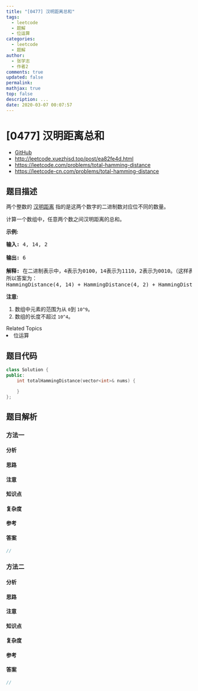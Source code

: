 ```yaml
---
title: "[0477] 汉明距离总和"
tags:
  - leetcode
  - 题解
  - 位运算
categories:
  - leetcode
  - 题解
author:
  - 张学志
  - 作者2
comments: true
updated: false
permalink:
mathjax: true
top: false
description: ...
date: 2020-03-07 00:07:57
---
```



# [0477] 汉明距离总和
* [GitHub](https://github.com/algoboy101/LeetCodeCrowdsource/tree/master/_posts/QA/%5B0477%5D%20%E6%B1%89%E6%98%8E%E8%B7%9D%E7%A6%BB%E6%80%BB%E5%92%8C.md)
* http://leetcode.xuezhisd.top/post/ea82fe4d.html
* https://leetcode.com/problems/total-hamming-distance
* https://leetcode-cn.com/problems/total-hamming-distance


## 题目描述

<p>两个整数的&nbsp;<a href="https://baike.baidu.com/item/%E6%B1%89%E6%98%8E%E8%B7%9D%E7%A6%BB/475174?fr=aladdin">汉明距离</a> 指的是这两个数字的二进制数对应位不同的数量。</p>

<p>计算一个数组中，任意两个数之间汉明距离的总和。</p>

<p><strong>示例:</strong></p>

<pre>
<strong>输入:</strong> 4, 14, 2

<strong>输出:</strong> 6

<strong>解释:</strong> 在二进制表示中，4表示为0100，14表示为1110，2表示为0010。（这样表示是为了体现后四位之间关系）
所以答案为：
HammingDistance(4, 14) + HammingDistance(4, 2) + HammingDistance(14, 2) = 2 + 2 + 2 = 6.
</pre>

<p><strong>注意:</strong></p>

<ol>
	<li>数组中元素的范围为从&nbsp;<code>0</code>到&nbsp;<code>10^9</code>。</li>
	<li>数组的长度不超过&nbsp;<code>10^4</code>。</li>
</ol>
<div><div>Related Topics</div><div><li>位运算</li></div></div>


## 题目代码

```cpp
class Solution {
public:
    int totalHammingDistance(vector<int>& nums) {

    }
};
```


## 题目解析


### 方法一

#### 分析

#### 思路

#### 注意

#### 知识点

#### 复杂度

#### 参考

#### 答案

```cpp
//
```


### 方法二

#### 分析

#### 思路

#### 注意

#### 知识点

#### 复杂度

#### 参考

#### 答案

```cpp
//
```


